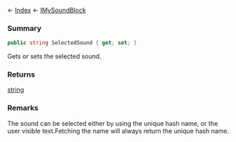 ← [Index](Api-Index) ← [IMySoundBlock](SpaceEngineers.Game.ModAPI.Ingame.IMySoundBlock)

### Summary

```csharp
public string SelectedSound { get; set; }
```

Gets or sets the selected sound.

### Returns

[string](System.String)

### Remarks

The sound can be selected either by using the unique hash name, or the user visible text.Fetching the name will always return the unique hash name.

